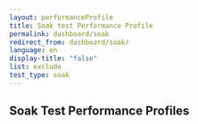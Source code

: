 ```yaml
---
layout: performanceProfile
title: Soak test Performance Profile
permalink: dashboard/soak
redirect_from: dashboard/soak/
language: en
display-title: "false"
list: exclude
test_type: soak
---
```


## Soak Test Performance Profiles